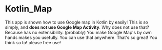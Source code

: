 # Kotlin_Map
This app is shown how to use Google map in Kotlin by easily!
This is so simply, and **does not use Google Map Activity**.
Why does not use that? Because has no extensibility. (probably)
You make Google Map's <fragment> by own hands makes you usefully. You can use that anywhere. That's so great! You think so to!
please free use!

